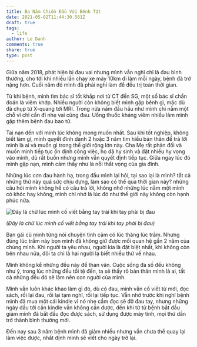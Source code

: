 ```yaml
---
title: Ba Năm Chiến Đấu Với Bệnh Tật
date: 2021-05-02T11:44:30.581Z
draft: true
tags:
  - life
author: Le Danh
comments: true
share: true
type: post
---
```

Giữa năm 2018, phát hiện bị đau vai nhưng mình vẫn nghĩ chỉ là đau bình thường, cho tới khi nhiều lần chạy xe máy 10km đi làm mỗi ngày, bệnh đã trở nặng hơn. Cuối năm đó mình đã phải nghỉ làm để đều trị toàn thời gian.

Từ khi bệnh, mình tìm bác sĩ tốt khắp nơi từ CT đến SG, một số bác sĩ chẩn đoán là viêm khớp. Nhiều người còn không biết mình gặp bênh gì, mặc dù đã chụp từ X-quang tới MRI. Trong nửa năm đầu hầu như mình chỉ nằm một chỗ vì chỉ cần đi nhẹ vai cũng đau. Uống thuốc kháng viêm nhiều làm mình gặp thêm bệnh đau bao tử.

Tai nạn đến với mình lúc không mong muốn nhất. Sau khi tốt nghiệp, không biết làm gì, mình quyết đình dành 2 hoặc 3 năm tìm hiểu bản thân để trả lời mình là ai và muốn gì trong thế giới rộng lớn này. Cha Mẹ rất phản đối và muốn mình tiếp tục ổn định công việc, họ đã hy sinh và đặt nhiều hy vọng vào mình, dù rất buồn nhưng mình vẫn quyết định tiếp tục. Giữa ngay lúc đó mình gặp nạn, mình cảm thấy như là nỗi thất vọng của gia đình.

Những lúc cơn đau hành hạ, trong đầu mình lại hỏi, tại sao lại là mình? tất cả những thứ này quá sức chịu đựng, làm sao có thể qua thời gian này? những câu hỏi mình không hề có câu trả lời, không nhớ những lúc nằm một mình có khóc hay không, mình chỉ nhớ là lúc đó như thế giới này không còn hạnh phúc nữa.

![Đây là chữ lúc mình cố viết bằng tay trái khi tay phải bị đau](uploads/cropedversion.jpg "Đây là chữ lúc mình cố viết bằng tay trái khi tay phải bị đau")

*(Đây là chữ lúc mình cố viết bằng tay trái khi tay phải bị đau)*

Bạn gái cũ mình từng nói chuyện tình cảm có lúc thăng lúc trầm. Nhưng đúng lúc trầm này bọn mình đã không giữ được mối quan hệ gần 2 năm của chúng mình. Khi người ta yêu nhau, người kia là đặt biệt nhất, khi không còn bên nhau nữa, đôi ta chỉ là hai người lạ biết nhiều thứ về nhau.

Mình không kể những đều này để than vãn. Cuộc sống đa số đều không như ý, trong lúc những đều tồi tệ đến, ta sẽ thấy rõ bản thân mình là ai, tất cả những đều đó sẽ làm nên con người của mình.

Mình vẫn luôn khác khao làm gì đó, dù có đau, mình vẫn cố viết từ mới, đọc sách, rồi lại đau, rồi lại tạm nghĩ, rồi lại tiếp tục. Vẫn nhớ trước khi nghĩ bệnh mình đã mua một cái kindle vì nó nhẹ cầm đọc sẽ đỡ đau tay, nhưng những ngày đầu tới cần kindle vẫn không cần được, đến khi từ từ bệnh bắt đầu giảm mình đã bắt đầu đọc được sách, sử dụng được máy tính, mọi thứ dần trở thành bình thường mới.

Đến nay sau 3 năm bệnh mình đã giảm nhiều nhưng vẫn chưa thể quay lại làm việc được, nhất định mình sẽ viết cho ngày trở lại.